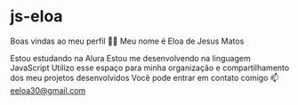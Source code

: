# js-eloa
Boas vindas ao meu perfil 💙💙
Meu nome é Eloa de Jesus Matos

Estou estudando na Alura
Estou me desenvolvendo na linguagem JavaScript
Utilizo esse espaço para minha organização e compartilhamento dos meu projetos desenvolvidos
Você pode entrar em contato comigo 📫
eeloa30@gmail.com

